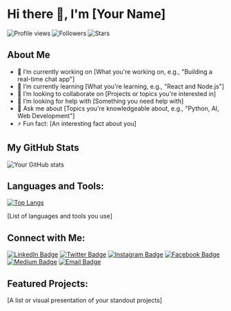 # Hi there 👋, I'm [Your Name]

![Profile views](https://komarev.com/ghpvc/?username=yourusername&color=blue)
![Followers](https://img.shields.io/github/followers/yourusername?style=social)
![Stars](https://img.shields.io/github/stars/yourusername?style=social)

## About Me

- 🔭 I’m currently working on [What you're working on, e.g., "Building a real-time chat app"]
- 🌱 I’m currently learning [What you're learning, e.g., "React and Node.js"]
- 👯 I’m looking to collaborate on [Projects or topics you're interested in]
- 🤔 I’m looking for help with [Something you need help with]
- 💬 Ask me about [Topics you're knowledgeable about, e.g., "Python, AI, Web Development"]
- ⚡ Fun fact: [An interesting fact about you]

## My GitHub Stats

![Your GitHub stats](https://github-readme-stats.vercel.app/api?username=yourusername&show_icons=true)

## Languages and Tools:

[![Top Langs](https://github-readme-stats.vercel.app/api/top-langs/?username=yourusername&layout=compact)](https://github.com/anuraghazra/github-readme-stats)

[List of languages and tools you use]

## Connect with Me:

[![LinkedIn Badge](https://img.shields.io/badge/-LinkedIn-0077B5?style=flat&logo=LinkedIn&logoColor=white&link=https://www.linkedin.com/in/yourusername/)](https://www.linkedin.com/in/yourusername/)
[![Twitter Badge](https://img.shields.io/badge/-Twitter-1DA1F2?style=flat&logo=Twitter&logoColor=white&link=https://twitter.com/yourusername)](https://twitter.com/yourusername)
[![Instagram Badge](https://img.shields.io/badge/-Instagram-E4405F?style=flat&logo=Instagram&logoColor=white&link=https://www.instagram.com/yourusername/)](https://www.instagram.com/yourusername/)
[![Facebook Badge](https://img.shields.io/badge/-Facebook-1877F2?style=flat&logo=Facebook&logoColor=white&link=https://www.facebook.com/yourusername)](https://www.facebook.com/yourusername)
[![Medium Badge](https://img.shields.io/badge/-Medium-12100E?style=flat&logo=Medium&logoColor=white&link=https://medium.com/@yourusername)](https://medium.com/@yourusername)
[![Email Badge](https://img.shields.io/badge/-Email-D14836?style=flat&logo=Gmail&logoColor=white&link=mailto:your_email)](mailto:your_email)

## Featured Projects:

[A list or visual presentation of your standout projects]

<!---
yourusername/yourusername is a ✨ special ✨ repository because its `README.md` (this file) appears on your GitHub profile.
You can click the Preview link to take a look at your changes.
--->

